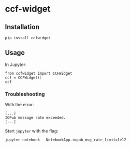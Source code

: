 # ccf-widget

## Installation

```
pip install ccfwidget
```

## Usage

In Jupyter:

```
from ccfwidget import CCFWidget
ccf = CCFWidget()
ccf
```

### Troubleshooting

With the error:

```
[...]
IOPub message rate exceeded.
[...]
```

Start `jupyter` with the flag:

```
jupyter notebook --NotebookApp.iopub_msg_rate_limit=1e12
```
